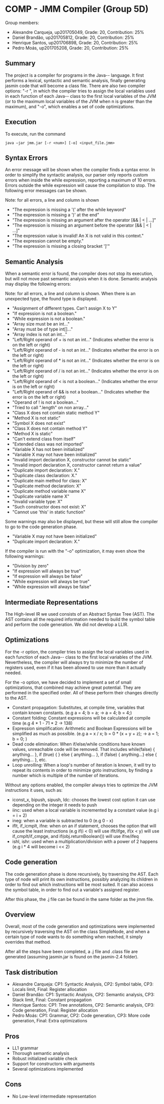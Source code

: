 # COMP - JMM Compiler (Group 5D)

Group members:

* Alexandre Carqueja, up201705049, Grade: 20, Contribution: 25%
* Daniel Brandão, up201705812, Grade: 20, Contribution: 25%
* Henrique Santos, up201706898, Grade: 20, Contribution: 25%
* Pedro Moás, up201705208, Grade: 20, Contribution: 25%

## Summary

The project is a compiler for programs in the Java-- language. It first performs a lexical, syntactic and semantic analysis, finally generating jasmin code that will become a class file. There are also two compiler options: "-r <n>", in which the compiler tries to assign the local variables used in each function of each Java-- class to the first <n> local variables of the JVM (or to the maximum local variables of the JVM when n is greater than the maximum), and "-o", which enables a set of code optimizations.

## Execution

To execute, run the command

`java –jar jmm.jar [-r <num>] [-o] <input_file.jmm>`

## Syntax Errors

An error message will be shown when the compiler finds a syntax error. In order to simplify the syntactic analysis, our parser only reports custom errors when inside the while expression, reporting a maximum of 10 errors. Errors outside the while expression will cause the compilation to stop. The following error messages can be shown.

Note: for all errors, a line and column is shown
- "The expression is missing a '(' after the while keyword"
- "The expression is missing a ')' at the end"
- "The expression is missing an argument after the operator [&& | < | ...]"
- "The expression is missing an argument before the operator [&& | < | ...]"
- "The expression value is invalid! An X is not valid in this context."
- "The expression cannot be empty."
- "The expression is missing a closing bracket ']'"

## Semantic Analysis

When a semantic error is found, the compiler does not stop its execution, but will not move past semantic analysis when it is done.
Semantic analysis may display the following errors:

Note: for all errors, a line and column is shown. When there is an unexpected type, the found type is displayed.
- "Assignment of different types. Can't assign X to Y"
- "If expression is not a boolean."
- "While expression is not a boolean."
- "Array size must be an int..."
- "Array must be of type int[]..."
- "Array index is not an int..."
- "Left/Right operand of + is not an int..." (Indicates whether the error is on the left or right)
- "Left/Right operand of - is not an int..."  (Indicates whether the error is on the left or right)
- "Left/Right operand of * is not an int..."  (Indicates whether the error is on the left or right)
- "Left/Right operand of / is not an int..."  (Indicates whether the error is on the left or right)
- "Left/Right operand of < is not a boolean..."  (Indicates whether the error is on the left or right)
- "Left/Right operand of && is not a boolean..."  (Indicates whether the error is on the left or right)
- "Operand of ! is not a boolean..."
- "Tried to call ".length" on non array..."
- "Class X does not contain static method Y"
- "Method X is not static"
- "Symbol X does not exist"
- "Class X does not contain method Y"
- "Method X is static"
- "Can't extend class from itself"
- "Extended class was not imported"
- "Variable X has not been initialized"
- "Variable X may not have been initialized"
- "Invalid import declaration X, constructor cannot be static"
- "Invalid import declaration X, constructor cannot return a value"
- "Duplicate import declaration: X."
- "Duplicate class declaration: X."
- "Duplicate main method for class: X"
- "Duplicate method declaration: X"
- "Duplicate method variable name X"
- "Duplicate variable name X"
- "Invalid variable type: X"
- "Such constructor does not exist: X"
- "Cannot use 'this' in static function"

Some warnings may also be displayed, but these will still allow the compiler to go to the code generation phase.
- "Variable X may not have been initialized"
- "Duplicate import declaration: X."

If the compiler is run with the "-o" optimization, it may even show the following warnings:
- "Division by zero"
- "If expression will always be true"
- "If expression will always be false"
- "While expression will always be true"
- "While expression will always be false"

## Intermediate Representations

The High-level IR we used consists of an Abstract Syntax Tree (AST). The AST contains all the required information needed to build the symbol table and perform the code generation. We did not develop a LLIR.

## Optimizations

For the -r option, the compiler tries to assign the local variables used in each function of each Java-- class to the first <n> local variables of the JVM. Nevertheless, the compiler will always try to minimize the number of registers used, even if it has been allowed to use more than it actually needed.

For the -o option, we have decided to implement a set of small optimizations, that combined may achieve great potential. They are performed in the specified order. All of these perform their changes directly to the AST.

* Constant propagation: Substitutes, at compile time, variables that contain known constants. (e.g a = 4; b = a; -> a = 4; b = 4;)
* Constant folding: Constant expressions will be calculated at compile time (e.g 4 * 1 - 71 * 2 -> 138)
* Expression simplification: Arithmetic and Boolean Expressions will be simplified as much as possible. (e.g  a = x / x; b = 0 * (x + y + z); -> a = 1; b = 0; )
* Dead code elimination: When if/else/while conditions have known values, unreachable code will be removed. That includes while(false) { anything... }, if (true) { } else { anything... }, if (false) { anything...} else { anything... }, etc.
* Loop unrolling: When a loop's number of iteration is known, it will try to repeat its contents in order to minimize goto instructions, by finding a number which is multiple of the number of iterations.

Without any options enabled, the compiler always tries to optimize the JVM instructions it uses, such as:

* iconst_x, bipush, sipush, ldc: chooses the lowest cost option it can use depending on the integer it needs to push
* iinc: used when a local variable is incremented by a constant value (e.g i = i + 2)
* ineg: when a variable is subtracted to 0 (e.g 0 - x)
* iflt, if_icmplt, ifne: when on an if statement, chooses the option that will cause the least instructions (e.g if(i < 0) will use iflt/ifge, if(x < y) will use if_cmplt/if_cmpge, and if(obj.returnBoolean()) will use ifne/ifeq
* ishl, ishr: used when a multiplication/division with a power of 2 happens (e.g i * 4 will become i << 2)

## Code generation

The code generation phase is done recursively, by traversing the AST. Each type of node will print its own instructions, possibly analyzing its children  in order to find out which instructions will be most suited. It can also access the symbol table, in order to find out a variable's assigned register.

After this phase, the .j file can be found in the same folder as the jmm file.

## Overview

Overall, most of the code generation and optimizations were implemented by recursively traversing the AST on the class SimpleNode, and when a certain type of node wants to do something when reached, it simply overrides that method.

After all the steps have been completed, a .j file and .class file are generated (assuming jasmin.jar is found on the jasmin-2.4 folder).

## Task distribution

* Alexandre Carqueja: CP1: Syntactic Analysis, CP2: Symbol table, CP3: Locals limit, Final: Register allocation
* Daniel Brandão: CP1: Syntactic Analysis, CP2: Semantic analysis, CP3: Stack limit, Final: Constant propagation
* Henrique Santos: CP1: Tree annotations, CP2: Semantic analysis, CP3: Code generation, Final: Register allocation
* Pedro Moás: CP1: Grammar, CP2: Code generation, CP3: More code generation, Final: Extra optimizations

## Pros 

* LL1 grammar
* Thorough semantic analysis
* Robust initialized variable check
* Support for constructors with arguments
* Several optimizations implemented

## Cons 
 
* No Low-level intermediate representation

